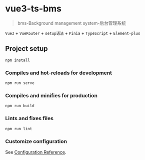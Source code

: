 # vue3-ts-bms

> bms-Background management system-后台管理系统

`Vue3` + `VueRouter` + `setup语法` + `Pinia` + `TypeScript` + `Element-plus`

## Project setup

```
npm install
```

### Compiles and hot-reloads for development

```
npm run serve
```

### Compiles and minifies for production

```
npm run build
```

### Lints and fixes files

```
npm run lint
```

### Customize configuration

See [Configuration Reference](https://cli.vuejs.org/config/).
